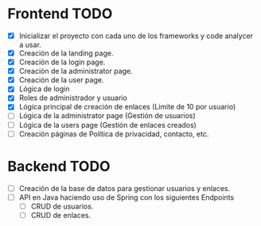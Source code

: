 # Frontend TODO

- [x] Inicializar el proyecto con cada uno de los frameworks y code analycer a usar.
- [x] Creación de la landing page.
- [x] Creación de la login page.
- [x] Creación de la administrator page.
- [x] Creación de la user page.
- [x] Lógica de login
- [x] Roles de administrador y usuario
- [x] Lógica principal de creación de enlaces (Limite de 10 por usuario)
- [ ] Lógica de la administrator page (Gestión de usuarios)
- [ ] Lógica de la users page (Gestión de enlaces creados)
- [ ] Creación páginas de Política de privacidad, contacto, etc.

# Backend TODO

- [ ] Creación de la base de datos para gestionar usuarios y enlaces.
- [ ] API en Java haciendo uso de Spring con los siguientes Endpoints
  - [ ] CRUD de usuarios.
  - [ ] CRUD de enlaces.
